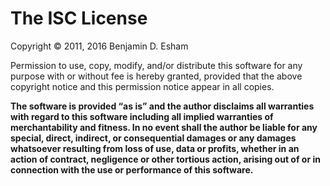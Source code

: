 # The ISC License

Copyright © 2011, 2016 Benjamin D. Esham

Permission to use, copy, modify, and/or distribute this software for any purpose with or without fee is hereby granted, provided that the above copyright notice and this permission notice appear in all copies.

**The software is provided “as is” and the author disclaims all warranties with regard to this software including all implied warranties of merchantability and fitness. In no event shall the author be liable for any special, direct, indirect, or consequential damages or any damages whatsoever resulting from loss of use, data or profits, whether in an action of contract, negligence or other tortious action, arising out of or in connection with the use or performance of this software.**
